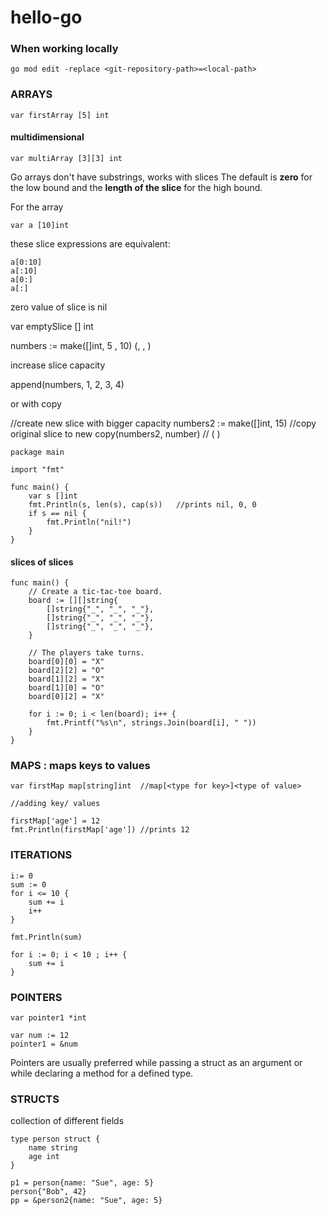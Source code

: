 # hello-go

### When working locally

````
go mod edit -replace <git-repository-path>=<local-path>

````
### ARRAYS

````
var firstArray [5] int
````
#### multidimensional
````
var multiArray [3][3] int
````
Go arrays don't have substrings, works with slices
The default is **zero** for the low bound and the **length of the slice** for the high bound.

For the array
````
var a [10]int

````
these slice expressions are equivalent:
 
````
a[0:10]
a[:10]
a[0:]
a[:]

````

zero value of slice is nil

var emptySlice [] int

numbers := make([]int, 5 , 10)  (<type>, <length>, <capacity>)

increase slice capacity

append(numbers, 1, 2, 3, 4)

or with copy

//create new slice with bigger capacity
numbers2 := make([]int, 15)
//copy original slice to new
copy(numbers2, number)  // (<target> <original>)



````
package main

import "fmt"

func main() {
	var s []int
	fmt.Println(s, len(s), cap(s))   //prints nil, 0, 0 
	if s == nil {
		fmt.Println("nil!")
	}
}
````

#### slices of slices 

````
func main() {
	// Create a tic-tac-toe board.
	board := [][]string{
		[]string{"_", "_", "_"},
		[]string{"_", "_", "_"},
		[]string{"_", "_", "_"},
	}

	// The players take turns.
	board[0][0] = "X"
	board[2][2] = "O"
	board[1][2] = "X"
	board[1][0] = "O"
	board[0][2] = "X"

	for i := 0; i < len(board); i++ {
		fmt.Printf("%s\n", strings.Join(board[i], " "))
	}
}
````

### MAPS : maps keys to values

````
var firstMap map[string]int  //map[<type for key>]<type of value>

//adding key/ values

firstMap['age'] = 12
fmt.Println(firstMap['age']) //prints 12
````

### ITERATIONS
````
i:= 0
sum := 0
for i <= 10 {
	sum += i
	i++
}

fmt.Println(sum)

for i := 0; i < 10 ; i++ {
	sum += i
}
````
### POINTERS
````
var pointer1 *int

var num := 12
pointer1 = &num
````
Pointers are usually preferred while passing a struct as an argument or while declaring a method for a defined type.

### STRUCTS

collection of different fields
````
type person struct {
	name string
	age int
}

p1 = person{name: "Sue", age: 5}
person{"Bob", 42}
pp = &person2{name: "Sue", age: 5}
````
